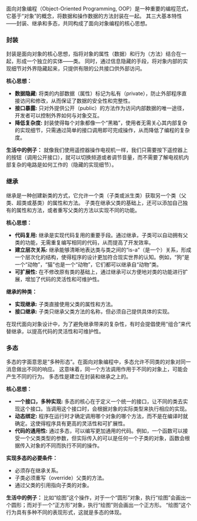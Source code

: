 
面向对象编程（Object-Oriented Programming, OOP）是一种重要的编程范式，它基于“对象”的概念，将数据和操作数据的方法封装在一起。 其三大基本特性——封装、继承和多态，共同构成了面向对象编程的核心思想。

### 封装

封装是面向对象的核心思想，指将对象的属性（数据）和行为（方法）结合在一起，形成一个独立的实体——类。 同时，通过信息隐藏的手段，将对象内部的实现细节对外界隐藏起来，只提供有限的公共接口供外部访问。

**核心思想：**
*   **数据隐藏:** 将类的内部数据（属性）标记为私有（private），防止外部程序直接访问和修改，从而保证了数据的安全性和完整性。
*   **接口暴露:** 只对外提供公开（public）的方法作为访问内部数据的唯一途径，开发者可以控制外界如何与对象交互。
*   **降低复杂度:** 封装使得每个对象都像一个“黑箱”，使用者无需关心其内部复杂的实现细节，只需通过简单的接口调用即可完成操作，从而降低了编程的复杂度。

**生活中的例子：**
就像我们使用遥控器操作电视机一样，我们只需要按下遥控器上的按钮（调用公开接口），就可以切换频道或者调节音量，而不需要了解电视机内部复杂的电路是如何工作的（隐藏的实现细节）。

### 继承 

继承是一种创建新类的方式，它允许一个类（子类或派生类）获取另一个类（父类、超类或基类）的属性和方法。 子类在继承父类的基础上，还可以添加自己独有的属性和方法，或者重写父类的方法以实现不同的功能。

**核心思想：**
*   **代码复用:** 继承是实现代码复用的重要手段。通过继承，子类可以自动拥有父类的功能，无需重复编写相同的代码，从而提高了开发效率。
*   **建立层次关系:** 继承能够清晰地表达类与类之间的“is-a”（是一个）关系，形成一个层次化的结构，使得程序的设计更加符合现实世界的认知。例如，“狗”是一个“动物”，“猫”也是一个“动物”，它们都可以继承自“动物”类。
*   **可扩展性:** 在不修改原有类的基础上，通过继承可以方便地对类的功能进行扩展，增加了代码的灵活性和可维护性。

**继承的种类：**
*   **实现继承:** 子类直接使用父类的属性和方法。
*   **接口继承:** 子类只继承父类方法的名称，但必须自己提供具体的实现。

在现代面向对象设计中，为了避免继承带来的复杂性，有时会提倡使用“组合”来代替继承，以提高代码的灵活性和可维护性。

### 多态 

多态的字面意思是“多种形态”。在面向对象编程中，多态允许不同类的对象对同一消息做出不同的响应。 这意味着，同一个方法调用作用于不同的对象上，可能会产生不同的行为。 多态性是建立在封装和继承之上的。

**核心思想：**
*   **一个接口，多种实现:** 多态的核心在于定义一个统一的接口，让不同的类去实现这个接口。当调用这个接口时，会根据对象的实际类型来执行相应的实现。
*   **动态绑定:** 程序在运行时才确定调用哪个对象的哪个方法，而不是在编译时就确定。这使得程序具有更高的灵活性和可扩展性。
*   **代码的通用性:** 通过多态，可以编写更加通用的代码。例如，一个函数可以接受一个父类类型的参数，但实际传入的可以是任何一个子类的对象，函数会根据传入对象的不同而执行不同的操作。

**实现多态的必要条件：**
*   必须存在继承关系。
*   子类必须重写（override）父类的方法。
*   通过父类的引用指向子类的对象。

**生活中的例子：**
比如“绘图”这个操作，对于一个“圆形”对象，执行“绘图”会画出一个圆形；而对于一个“正方形”对象，执行“绘图”则会画出一个正方形。 “绘图”这个行为具有多种不同的表现形式，这就是多态的体现。
